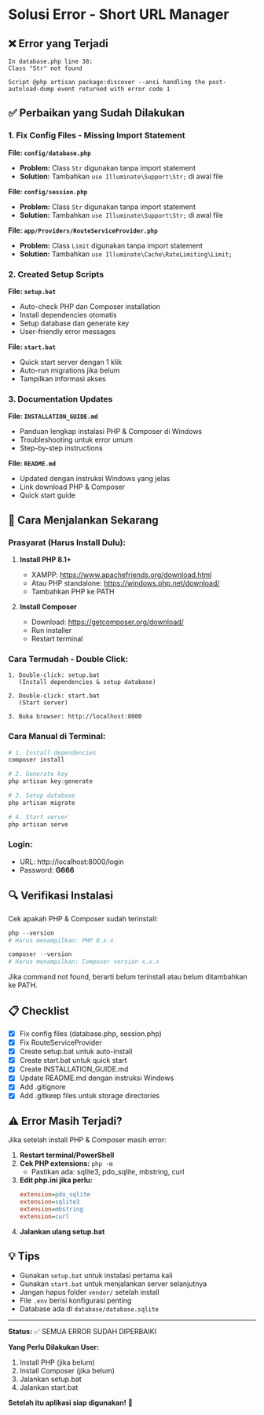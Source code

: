 # Solusi Error - Short URL Manager

## ❌ Error yang Terjadi

```
In database.php line 38:
Class "Str" not found

Script @php artisan package:discover --ansi handling the post-autoload-dump event returned with error code 1
```

## ✅ Perbaikan yang Sudah Dilakukan

### 1. Fix Config Files - Missing Import Statement

**File: `config/database.php`**
- **Problem:** Class `Str` digunakan tanpa import statement
- **Solution:** Tambahkan `use Illuminate\Support\Str;` di awal file

**File: `config/session.php`**
- **Problem:** Class `Str` digunakan tanpa import statement  
- **Solution:** Tambahkan `use Illuminate\Support\Str;` di awal file

**File: `app/Providers/RouteServiceProvider.php`**
- **Problem:** Class `Limit` digunakan tanpa import statement
- **Solution:** Tambahkan `use Illuminate\Cache\RateLimiting\Limit;`

### 2. Created Setup Scripts

**File: `setup.bat`**
- Auto-check PHP dan Composer installation
- Install dependencies otomatis
- Setup database dan generate key
- User-friendly error messages

**File: `start.bat`**
- Quick start server dengan 1 klik
- Auto-run migrations jika belum
- Tampilkan informasi akses

### 3. Documentation Updates

**File: `INSTALLATION_GUIDE.md`**
- Panduan lengkap instalasi PHP & Composer di Windows
- Troubleshooting untuk error umum
- Step-by-step instructions

**File: `README.md`**
- Updated dengan instruksi Windows yang jelas
- Link download PHP & Composer
- Quick start guide

## 🚀 Cara Menjalankan Sekarang

### Prasyarat (Harus Install Dulu):

1. **Install PHP 8.1+**
   - XAMPP: https://www.apachefriends.org/download.html
   - Atau PHP standalone: https://windows.php.net/download/
   - Tambahkan PHP ke PATH

2. **Install Composer**
   - Download: https://getcomposer.org/download/
   - Run installer
   - Restart terminal

### Cara Termudah - Double Click:

```
1. Double-click: setup.bat
   (Install dependencies & setup database)

2. Double-click: start.bat
   (Start server)

3. Buka browser: http://localhost:8000
```

### Cara Manual di Terminal:

```powershell
# 1. Install dependencies
composer install

# 2. Generate key
php artisan key:generate

# 3. Setup database  
php artisan migrate

# 4. Start server
php artisan serve
```

### Login:
- URL: http://localhost:8000/login
- Password: **G666**

## 🔍 Verifikasi Instalasi

Cek apakah PHP & Composer sudah terinstall:

```powershell
php --version
# Harus menampilkan: PHP 8.x.x

composer --version  
# Harus menampilkan: Composer version x.x.x
```

Jika command not found, berarti belum terinstall atau belum ditambahkan ke PATH.

## 📋 Checklist

- [x] Fix config files (database.php, session.php)
- [x] Fix RouteServiceProvider
- [x] Create setup.bat untuk auto-install
- [x] Create start.bat untuk quick start
- [x] Create INSTALLATION_GUIDE.md
- [x] Update README.md dengan instruksi Windows
- [x] Add .gitignore
- [x] Add .gitkeep files untuk storage directories

## ⚠️ Error Masih Terjadi?

Jika setelah install PHP & Composer masih error:

1. **Restart terminal/PowerShell**
2. **Cek PHP extensions:** `php -m`
   - Pastikan ada: sqlite3, pdo_sqlite, mbstring, curl
3. **Edit php.ini jika perlu:**
   ```ini
   extension=pdo_sqlite
   extension=sqlite3
   extension=mbstring
   extension=curl
   ```
4. **Jalankan ulang setup.bat**

## 💡 Tips

- Gunakan `setup.bat` untuk instalasi pertama kali
- Gunakan `start.bat` untuk menjalankan server selanjutnya
- Jangan hapus folder `vendor/` setelah install
- File `.env` berisi konfigurasi penting
- Database ada di `database/database.sqlite`

---

**Status:** ✅ SEMUA ERROR SUDAH DIPERBAIKI

**Yang Perlu Dilakukan User:**
1. Install PHP (jika belum)
2. Install Composer (jika belum)
3. Jalankan setup.bat
4. Jalankan start.bat

**Setelah itu aplikasi siap digunakan!** 🎉